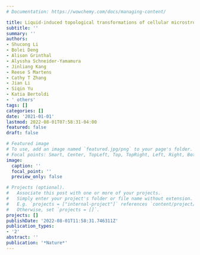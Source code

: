 ```yaml
---
# Documentation: https://wowchemy.com/docs/managing-content/

title: Liquid-induced topological transformations of cellular microstructures
subtitle: ''
summary: ''
authors:
- Shucong Li
- Bolei Deng
- Alison Grinthal
- Alyssha Schneider-Yamamura
- Jinliang Kang
- Reese S Martens
- Cathy T Zhang
- Jian Li
- Siqin Yu
- Katia Bertoldi
- ' others'
tags: []
categories: []
date: '2021-01-01'
lastmod: 2022-08-01T07:58:31-04:00
featured: false
draft: false

# Featured image
# To use, add an image named `featured.jpg/png` to your page's folder.
# Focal points: Smart, Center, TopLeft, Top, TopRight, Left, Right, BottomLeft, Bottom, BottomRight.
image:
  caption: ''
  focal_point: ''
  preview_only: false

# Projects (optional).
#   Associate this post with one or more of your projects.
#   Simply enter your project's folder or file name without extension.
#   E.g. `projects = ["internal-project"]` references `content/project/deep-learning/index.md`.
#   Otherwise, set `projects = []`.
projects: []
publishDate: '2022-08-01T11:58:31.746311Z'
publication_types:
- '2'
abstract: ''
publication: '*Nature*'
---
```

